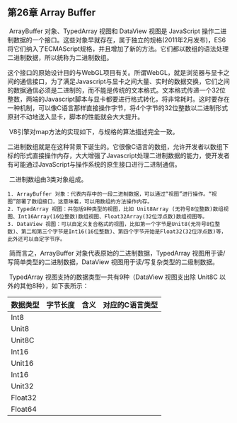 ## 第26章 Array Buffer

​	ArrayBuffer 对象、TypedArray 视图和 DataView 视图是 JavaScript 操作二进制数据的一个接口。这些对象早就存在，属于独立的规格(2011年2月发布)，ES6 将它们纳入了ECMAScript规格，并且增加了新的方法。它们都以数组的语法处理二进制数据，所以统称为二进制数组。

​	这个接口的原始设计目的与WebGL项目有关。所谓WebGL，就是浏览器与显卡之间的通信接口，为了满足Javascript与显卡之间大量、实时的数据交换，它们之间的数据通信必须是二进制的，而不能是传统的文本格式。文本格式传递一个32位整数，两端的Javascript脚本与显卡都要进行格式转化，将非常耗时。这时要存在一种机制，可以像C语言那样直接操作字节，将4个字节的32位整数以二进制形式原封不动地送入显卡，脚本的性能就会大大提升。

​	V8引擎对map方法的实现如下，与规格的算法描述完全一致。

​	二进制数组就是在这种背景下诞生的。它很像C语言的数组，允许开发者以数组下标的形式直接操作内存，大大增强了Javascript处理二进制数据的能力，使开发者有可能通过JavaScript与操作系统的原生接口进行二进制通信。

​	二进制数组由3类对象组成。

 	1. ArrayBuffer 对象：代表内存中的一段二进制数据，可以通过“视图”进行操作。“视图”部署了数组接口，这意味着，可以用数组的方法操作内存。
 	2. TypedArray 视图：共包括9种类型的视图，比如 Unit8Array (无符号8位整数)数组视图、Int16Array(16位整数)数组视图、Float32Array(32位浮点数)数组视图等。
 	3. DataView 视图：可以自定义复合格式的视图，比如第一个字节是Unit8(无符号8位整数)、第二和第三个字节是Int16(16位整数)、第四个字节开始是Float32(32位浮点数)等，此外还可以自定字节序。

​	简而言之，ArrayBuffer 对象代表原始的二进制数据，TypedArray 视图用于读/写简单类型的二进制数据，DataView 视图用于读/写复杂类型的二级制数据。

​	TypedArray 视图支持的数据类型一共有9种（DataView 视图支出除 Unit8C 以外的其他8种），如下表所示：

| 数据类型 | 字节长度 | 含义 | 对应的C语言类型 |
| -------- | -------- | ---- | --------------- |
| Int8     |          |      |                 |
| Unit8    |          |      |                 |
| Unit8C   |          |      |                 |
| Int16    |          |      |                 |
| Unit16   |          |      |                 |
| Int16    |          |      |                 |
| Unit32   |          |      |                 |
| Float32  |          |      |                 |
| Float64  |          |      |                 |

